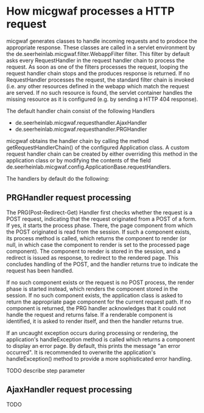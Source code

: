 How micgwaf processes a HTTP request
====================================

micgwaf generates classes to handle incoming requests and to prodoce the appropriate response.
These classes are called in a servlet environment by the
de.seerheinlab.micgwaf.filter.WebappFilter filter.
This filter by default asks every RequestHandler in the request handler chain to process the request.
As soon as one of the filters processes the request, looping the request handler chain stops and the 
produces response is returned.
If no RequestHandler processes the request, the standard filter chain is invoked
(i.e. any other resources defined in the webapp which match the request are served.
 If no such resource is found, the servlet container handles the missing resource as it is configured
 (e.g. by sending a HTTP 404 response).

The default handler chain consist of the following Handlers
- de.seerheinlab.micgwaf.requesthandler.AjaxHandler 
- de.seerheinlab.micgwaf.requesthandler.PRGHandler 

micgwaf obtains the handler chain by calling the method 
getRequestHandlerChain() of the configured Application class.
A custom request handler chain can be created by either overriding this method in the application class
or by modifying the contents of the field de.seerheinlab.micgwaf.config.ApplicationBase.requestHandlers.

The handlers by default do the following:

PRGHandler request processing
-----------------------------

The PRG(Post-Redirect-Get) Handler first checks whether the request is a POST request, 
indicating that the request originated from a POST of a form.
If yes, it starts the process phase. There, the page component from which the POST originated 
is read from the session. 
If such a component exists, its process method is called, which returns the component to render (or null,
in which case the component to render is set to the processed page component). The component to render
is stored in the session, and a redirect is issued as response, to redirect to the rendered page.
This concludes handling of the POST, and the handler returns true to indicate the request has been handled.
  
If no such component exists or the request is no POST process, the render phase is started instead,
which renders the component stored in the session. If no such component exists, the application class
is asked to return the appropriate page component for the current request path. 
If no component is returned, the PRG handler acknowledges that it could not handle the request
and returns false.
If a renderable component is identified, it is asked to render itself, and then the handler returns true.

If an uncaught exception occurs during processing or rendering, the application's handleException method
is called which returns a component to display an error page. By default, this prints the message
"an error occurred". It is recommended to overwrite the application's handleException() method to provide
a more sophisticated error handling.
  
TODO describe step parameter

AjaxHandler request processing
------------------------------

TODO